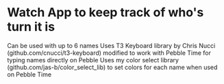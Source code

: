 # Watch App to keep track of who's turn it is
Can be used with up to 6 names
Uses T3 Keyboard library by Chris Nucci (github.com/cnucci/t3-keyboard) modified to work with Pebble Time for typing names directly on Pebble
Uses my color select library (github.com/jas-b/color_select_lib) to set colors for each name when used on Pebble Time
